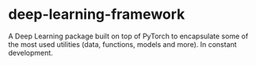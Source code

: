 # deep-learning-framework
A Deep Learning package built on top of PyTorch to encapsulate some of the most used utilities (data, functions, models and more). In constant development.
